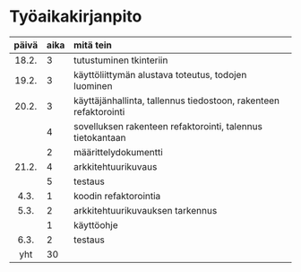 

# Työaikakirjanpito

| päivä | aika | mitä tein  |
| :----:|:-----| :-----|
| 18.2. | 3    | tutustuminen tkinteriin |
| 19.2. | 3    | käyttöliittymän alustava toteutus, todojen luominen |
| 20.2. | 3    | käyttäjänhallinta, tallennus tiedostoon, rakenteen refaktorointi |
|       | 4    | sovelluksen rakenteen refaktorointi, talennus tietokantaan |
|       | 2    | määrittelydokumentti |
| 21.2. | 4    | arkkitehtuurikuvaus |
|       | 5    | testaus |
| 4.3.  | 1    | koodin refaktorointia |
| 5.3.  | 2    | arkkitehtuurikuvauksen tarkennus |
|       | 1    | käyttöohje |
| 6.3.  | 2    | testaus |
| yht   | 30   | | 
